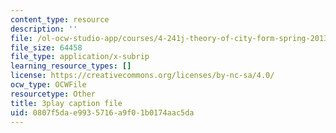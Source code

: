 ```yaml
---
content_type: resource
description: ''
file: /ol-ocw-studio-app/courses/4-241j-theory-of-city-form-spring-2013/0807f5dae9935716a9f01b0174aac5da_LYudSLnQEkY.vtt
file_size: 64458
file_type: application/x-subrip
learning_resource_types: []
license: https://creativecommons.org/licenses/by-nc-sa/4.0/
ocw_type: OCWFile
resourcetype: Other
title: 3play caption file
uid: 0807f5da-e993-5716-a9f0-1b0174aac5da
---
```

